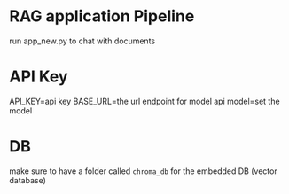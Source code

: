 # RAG application Pipeline
run app_new.py to chat with documents

# API Key
API_KEY=api key
BASE_URL=the url endpoint for model api
model=set the model

# DB
make sure to have a folder called `chroma_db` for the embedded DB (vector database)